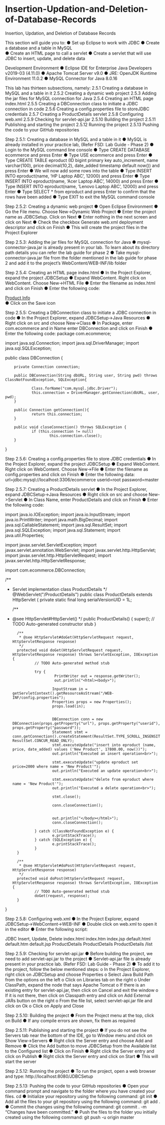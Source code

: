 # Insertion-Updation-and-Deletion-of-Database-Records
Insertion, Updation, and Deletion of Database Records

This section will guide you to:
●	Set up Eclipse to work with JDBC
●	Create a database and a table in MySQL  
●	Create an HTML page to call a servlet
●	Create a servlet that will use JDBC to insert, update, and delete data

Development Environment
●	Eclipse IDE for Enterprise Java Developers v2019-03 (4.11.0)
●	Apache Tomcat Server v9.0
●	JRE: OpenJDK Runtime Environment 11.0.2
●	MySQL Connector for Java 8.0.16

This lab has thirteen subsections, namely:
2.5.1	Creating a database in MySQL and a table in it
2.5.2	Creating a dynamic web project
2.5.3	Adding the jar files for MySQL connection for Java
2.5.4	Creating an HTML page index.html
2.5.5	Creating a DBConnection class to initiate a JDBC connection in code
2.5.6	Creating a config.properties file to storeJDBC credentials
2.5.7	Creating a ProductDetails servlet
2.5.8	Configuring web.xml
2.5.9	Checking for servlet-api.jar
2.5.10	Building the project
2.5.11	Publishing and starting the project
2.5.12	Running the project
2.5.13	Pushing the code to your GitHub repositories


Step 2.5.1: Creating a database in MySQL and a table in it
●	MySQL is already installed in your practice lab, (Refer FSD: Lab Guide  - Phase 2)
●	Login to the MySQL command line console
●	Type CREATE DATABASE ecommerce and press Enter
●	Type USE ecommerce and press Enter
●	Type CREATE TABLE eproduct (ID bigint primary key auto_increment, name varchar(100), price decimal(10,2), date_added timestamp default now()) and press Enter
●	We will now add some rows into the table
●	Type INSERT INTO eproduct(name, ‘HP Laptop ABC’, 12000) and press Enter
●	Type INSERT INTO eproduct(name, ‘Acer Laptop ABC’, 14000) and press Enter
●	Type INSERT INTO eproduct(name, ‘Lenovo Laptop ABC’, 12000) and press Enter
●	Type SELECT * from eproduct and press Enter to confirm that the rows have been added
●	Type EXIT to exit the MySQL command console

 

Step 2.5.2: Creating a dynamic web project
●	Open Eclipse Environment
●	Go the File menu. Choose New->Dynamic Web Project
●	Enter the project name as JDBCSetup. Click on Next
●	Enter nothing in the next screen and click on Next
●	Check the checkbox Generate web.xml deployment descriptor and click on Finish
●	This will create the project files in the Project Explorer


Step 2.5.3: Adding the jar files for MySQL connection for Java
●	mysql-connector-java.jar is already present in your lab. To learn about its directory path details you can refer the lab guide for phase 2
●	Take mysql-connector-java.jar file from the folder mentioned in the lab guide for phase 2 and add it to the project’s WebContent/WEB-INF/lib folder


Step 2.5.4: Creating an HTML page index.html
●	In the Project Explorer, expand the project JDBCSetup
●	Expand WebContent. Right click on WebContent. Choose New->HTML File
●	Enter the filename as index.html and click on Finish
●	Enter the following code:
<!DOCTYPE html>
<html>
<head>
<meta charset="UTF-8">
<title>JDBC Insert, Update, Delete</title>
</head>
<body>
<a href="list">Product Info</a><br>

</body>
</html>
●	Click on the Save icon


Step 2.5.5: Creating a DBConnection class to initiate a JDBC connection in code
●	In the Project Explorer, expand JDBCSetup->Java Resources
●	Right click on src and choose New->Class
●	In Package, enter com.ecommerce and in Name enter DBConnection  and click on Finish
●	Enter the following code:
package com.ecommerce;


import java.sql.Connection;
import java.sql.DriverManager;
import java.sql.SQLException;

public class DBConnection {

        private Connection connection;
        
        public DBConnection(String dbURL, String user, String pwd) throws ClassNotFoundException, SQLException{
                
                Class.forName("com.mysql.jdbc.Driver");
                this.connection = DriverManager.getConnection(dbURL, user, pwd);
        }
        
        public Connection getConnection(){
                return this.connection;
        }
        
        public void closeConnection() throws SQLException {
                if (this.connection != null)
                        this.connection.close();
        }
}


Step 2.5.6: Creating a config.properties file to store JDBC credentials
●	In the Project Explorer, expand the project JDBCSetup
●	Expand WebContent. Right click on WebContent. Choose New->File
●	Enter the filename as config.properties and click on Finish
●	Enter the following data:
url=jdbc:mysql://localhost:3306/ecommerce
userid=root
password=master


Step 2.5.7: Creating a ProductDetails servlet
●	In the Project Explorer, expand JDBCSetup->Java Resources
●	Right click on src and choose New->Servlet
●	In Class Name, enter ProductDetails and click on Finish
●	Enter the following code:

import java.io.IOException;
import java.io.InputStream;
import java.io.PrintWriter;
import java.math.BigDecimal;
import java.sql.CallableStatement;
import java.sql.ResultSet;
import java.sql.SQLException;
import java.sql.Statement;
import java.util.Properties;

import javax.servlet.ServletException;
import javax.servlet.annotation.WebServlet;
import javax.servlet.http.HttpServlet;
import javax.servlet.http.HttpServletRequest;
import javax.servlet.http.HttpServletResponse;

import com.ecommerce.DBConnection;

/**
* Servlet implementation class ProductDetails
*/
@WebServlet("/ProductDetails")
public class ProductDetails extends HttpServlet {
        private static final long serialVersionUID = 1L;
       
    /**
* @see HttpServlet#HttpServlet()
*/
    public ProductDetails() {
        super();
        // TODO Auto-generated constructor stub
    }

        /**
         * @see HttpServlet#doGet(HttpServletRequest request, HttpServletResponse response)
         */
        protected void doGet(HttpServletRequest request, HttpServletResponse response) throws ServletException, IOException {
                // TODO Auto-generated method stub
                
                try {
                         PrintWriter out = response.getWriter();
                         out.println("<html><body>");
                         
                        InputStream in = getServletContext().getResourceAsStream("/WEB-INF/config.properties");
                        Properties props = new Properties();
                        props.load(in);
                        
                        
                        DBConnection conn = new DBConnection(props.getProperty("url"), props.getProperty("userid"), props.getProperty("password"));
                        Statement stmt = conn.getConnection().createStatement(ResultSet.TYPE_SCROLL_INSENSITIVE, ResultSet.CONCUR_READ_ONLY);
                        stmt.executeUpdate("insert into eproduct (name, price, date_added) values ('New Product', 17800.00, now())");
                        out.println("Executed an insert operation<br>");
                        
                        stmt.executeUpdate("update eproduct set price=2000 where name = 'New Product'");
                        out.println("Executed an update operation<br>");
                        
                        stmt.executeUpdate("delete from eproduct where name = 'New Product'");
                        out.println("Executed a delete operation<br>");
                        
                        stmt.close();
                        
                        conn.closeConnection();
                        
                        
                        out.println("</body></html>");
                        conn.closeConnection();
                        
                } catch (ClassNotFoundException e) {
                        e.printStackTrace();
                } catch (SQLException e) {
                        e.printStackTrace();
                }
        }

        /**
         * @see HttpServlet#doPost(HttpServletRequest request, HttpServletResponse response)
         */
        protected void doPost(HttpServletRequest request, HttpServletResponse response) throws ServletException, IOException {
                // TODO Auto-generated method stub
                doGet(request, response);
        }

}


Step 2.5.8: Configuring web.xml
●	In the Project Explorer, expand JDBCSetup->WebContent->WEB-INF
●	Double click on web.xml to open it in the editor
●	Enter the following script:
<?xml version="1.0" encoding="UTF-8"?>
<web-app xmlns:xsi="http://www.w3.org/2001/XMLSchema-instance" xmlns="http://xmlns.jcp.org/xml/ns/javaee" xsi:schemaLocation="http://xmlns.jcp.org/xml/ns/javaee http://xmlns.jcp.org/xml/ns/javaee/web-app_4_0.xsd" id="WebApp_ID" version="4.0">
  <display-name>JDBC Insert, Update, Delete</display-name>
  <welcome-file-list>
    <welcome-file>index.html</welcome-file>
    <welcome-file>index.htm</welcome-file>
    <welcome-file>index.jsp</welcome-file>
    <welcome-file>default.html</welcome-file>
    <welcome-file>default.htm</welcome-file>
    <welcome-file>default.jsp</welcome-file>
  </welcome-file-list>
  <servlet>
    <servlet-name>ProductDetails</servlet-name>
    <servlet-class>ProductDetails</servlet-class>
  </servlet>
  <servlet-mapping>
    <servlet-name>ProductDetails</servlet-name>
    <url-pattern>/list</url-pattern>
  </servlet-mapping>
  
</web-app>


Step 2.5.9: Checking for servlet-api.jar
●	Before building the project, we need to add servlet-api.jar to the project
●	Servlet-api.jar file is already present in your practice lab. (Refer FSD: Lab Guide - Phase 2)
●	 To add it to the project, follow the below mentioned steps:
o	In the Project Explorer, right click on JDBCSetup and choose Properties
o	Select Java Build Path from the options on the left
o	Click on Libraries tab on the right
o	Under ClassPath, expand the node that says Apache Tomcat 
o	If there is an existing entry for servlet-api.jar, then click on Cancel and exit the window
o	If it is not there, then click on Classpath entry and click on Add External JARs button on the right
o	From the file list, select servlet-api.jar file and click on Ok
o	Click on Apply and Close


Step 2.5.10: Building the project
●	From the Project menu at the top, click on Build
●	If any compile errors are shown, fix them as required


Step 2.5.11: Publishing and starting the project
●	If you do not see the Servers tab near the bottom of the IDE, go to Window menu and click on Show View->Servers
●	Right click the Server entry and choose Add and Remove
●	Click the Add button to move JDBCSetup from the Available list to the Configured list
●	Click on Finish
●	Right click the Server entry and click on Publish
●	Right click the Server entry and click on Start
●	This will start the server


Step 2.5.12: Running the project
●	To run the project, open a web browser and type: http://localhost:8080/JDBCSetup


Step 2.5.13: Pushing the code to your GitHub repositories
●	Open your command prompt and navigate to the folder where you have created your files.
cd <folder path>
●	Initialize your repository using the following command:
git init
●	Add all the files to your git repository using the following command:
git add .
●	Commit the changes using the following command:
git commit .  -m “Changes have been committed.”
●	Push the files to the folder you initially created using the following command:
git push -u origin master


